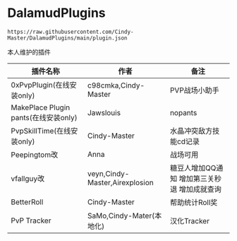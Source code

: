# DalamudPlugins
```
https://raw.githubusercontent.com/Cindy-Master/DalamudPlugins/main/plugin.json
```
本人维护的插件

| 插件名称 | 作者 | 备注 |
|-------|-------|-------|
| 0xPvpPlugin(在线安装only) | c98cmka,Cindy-Master | PVP战场小助手 |
| MakePlace Plugin pants(在线安装only) | Jawslouis | nopants |
| PvpSkillTime(在线安装only) | Cindy-Master | 水晶冲突敌方技能cd记录 |
| Peepingtom改 | Anna | 战场可用 |
| vfallguy改 | veyn,Cindy-Master,Airexplosion | 糖豆人增加QQ通知 增加第三关秒退 增加成就查询 |
| BetterRoll | Cindy-Master | 帮助统计Roll奖 |
| PvP Tracker | SaMo,Cindy-Mater(本地化) | 汉化Tracker |
